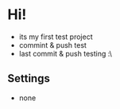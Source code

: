 # Hi!
+ its my first test project
+ commint & push test
+ last commit & push testing :\

## Settings
+ none